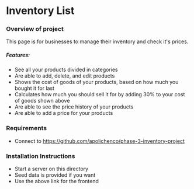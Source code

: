 # Inventory List

### Overview of project
This page is for businesses to manage their inventory and check it's prices.

##### Features:
   * See all your products divided in categories
   * Are able to add, delete, and edit products
   * Shows the cost of goods of your products, based on how much you bought it for last
   * Calculates how much you should sell it for by adding 30% to your cost of goods shown above
   * Are able to see the price history of your products
   * Are able to add a price for your products

### Requirements
* Connect to https://github.com/apolichenco/phase-3-inventory-project

### Installation Instructions
* Start a server on this directory
* Seed data is provided if you want
* Use the above link for the frontend
